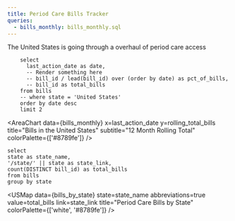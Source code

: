 ```yaml
---
title: Period Care Bills Tracker
queries:
  - bills_monthly: bills_monthly.sql
---
```


The United States is going through a overhaul of period care access 

```bills_most_recent
    select
      last_action_date as date,
      -- Render something here
      -- bill_id / lead(bill_id) over (order by date) as pct_of_bills,
      -- bill_id as total_bills
    from bills
    -- where state = 'United States'
    order by date desc
    limit 2
```

<!-- series=category -->
<AreaChart
  data={bills_monthly}
  x=last_action_date
  y=rolling_total_bills
  title="Bills in the United States"
  subtitle="12 Month Rolling Total"
  colorPalette={['#8789fe']}
/>


```bills_by_state
select
state as state_name,
'/state/' || state as state_link,
count(DISTINCT bill_id) as total_bills
from bills
group by state
```

<USMap
  data={bills_by_state}
  state=state_name
  abbreviations=true
  value=total_bills
  link=state_link
  title="Period Care Bills by State"
  colorPalette={['white', '#8789fe']}
/>

<LastRefreshed prefix="Data last updated"/>